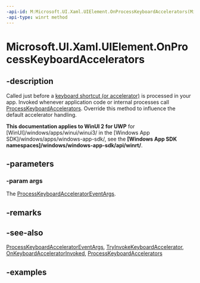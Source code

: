 ```yaml
---
-api-id: M:Microsoft.UI.Xaml.UIElement.OnProcessKeyboardAccelerators(Microsoft.UI.Xaml.Input.ProcessKeyboardAcceleratorEventArgs)
-api-type: winrt method
---
```


<!-- Method syntax.
virtual protected void UIElement.OnProcessKeyboardAccelerators(ProcessKeyboardAcceleratorEventArgs args)
-->

# Microsoft.UI.Xaml.UIElement.OnProcessKeyboardAccelerators

## -description
Called just before a [keyboard shortcut (or accelerator)](../microsoft.ui.xaml.input/keyboardaccelerator.md) is processed in your app. Invoked whenever application code or internal processes call [ProcessKeyboardAccelerators](uielement_processkeyboardaccelerators.md). Override this method to influence the default accelerator handling.

**This documentation applies to WinUI 2 for UWP** for [WinUI]/windows/apps/winui/winui3/ in the [Windows App SDK]/windows/apps/windows-app-sdk/, see the **[Windows App SDK namespaces]/windows/windows-app-sdk/api/winrt/**.

## -parameters
### -param args
The [ProcessKeyboardAcceleratorEventArgs](../microsoft.ui.xaml.input/processkeyboardacceleratoreventargs.md).

## -remarks

## -see-also
[ProcessKeyboardAcceleratorEventArgs](../microsoft.ui.xaml.input/processkeyboardacceleratoreventargs.md), [TryInvokeKeyboardAccelerator](uielement_tryinvokekeyboardaccelerator_236549054.md), [OnKeyboardAcceleratorInvoked](uielement_onkeyboardacceleratorinvoked_964083415.md), [ProcessKeyboardAccelerators](uielement_processkeyboardaccelerators.md)


## -examples

